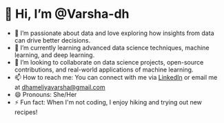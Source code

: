 # 👋 Hi, I’m @Varsha-dh

- 👀 I’m passionate about data and love exploring how insights from data can drive better decisions.
- 🌱 I’m currently learning advanced data science techniques, machine learning, and deep learning.
- 💞️ I’m looking to collaborate on data science projects, open-source contributions, and real-world applications of machine learning.
- 📫 How to reach me: You can connect with me via [LinkedIn](linkedin.com/in/varsha-madhubhai-47a829307) or email me at dhameliyavarsha@gmail.com
- 😄 Pronouns: She/Her
- ⚡ Fun fact: When I'm not coding, I enjoy hiking and trying out new recipes!

<!---
Varsha-dh/Varsha-dh is a ✨ special ✨ repository because its `README.md` (this file) appears on your GitHub profile.
You can click the Preview link to take a look at your changes.
--->
